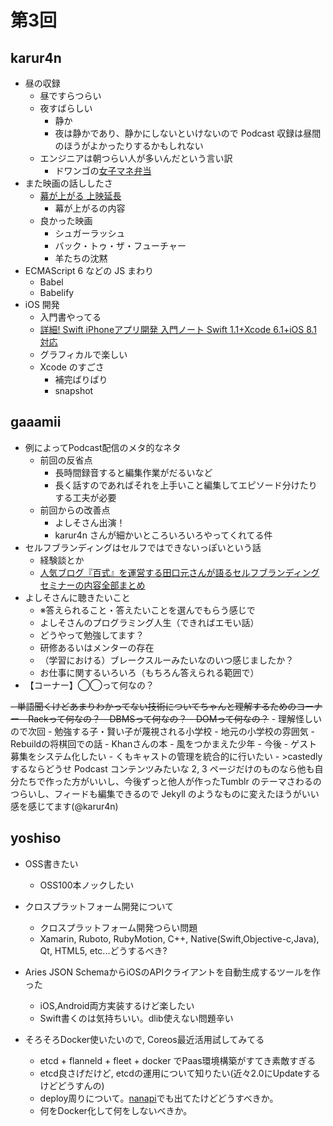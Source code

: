 # 第3回

## karur4n

- 昼の収録
  - 昼ですらつらい
  - 夜すばらしい
    - 静か
    - 夜は静かであり、静かにしないといけないので Podcast 収録は昼間のほうがよかったりするかもしれない
  - エンジニアは朝つらい人が多いんだという言い訳
    - ドワンゴの[女子マネ弁当](http://nlab.itmedia.co.jp/nl/articles/1308/28/news137.html)
- また映画の話ししたさ
  - [幕が上がる 上映延長](https://twitter.com/makuga_agaru/status/583882260564336641)
    - 幕が上がるの内容
  - 良かった映画
    - シュガーラッシュ
    - バック・トゥ・ザ・フューチャー
    - 羊たちの沈黙
- ECMAScript 6 などの JS まわり
  - Babel
  - Babelify
- iOS 開発
  - 入門書やってる
  - [詳細! Swift iPhoneアプリ開発 入門ノート Swift 1.1+Xcode 6.1+iOS 8.1対応](http://www.amazon.co.jp/Swift-iPhone%E3%82%A2%E3%83%97%E3%83%AA%E9%96%8B%E7%99%BA-%E5%85%A5%E9%96%80%E3%83%8E%E3%83%BC%E3%83%88-Xcode-8-1%E5%AF%BE%E5%BF%9C/dp/4800710707)
  - グラフィカルで楽しい
  - Xcode のすごさ
    - 補完ばりばり
    - snapshot

## gaaamii
- 例によってPodcast配信のメタ的なネタ
  - 前回の反省点
    - 長時間録音すると編集作業がだるいなど
    - 長く話すのであればそれを上手いこと編集してエピソード分けたりする工夫が必要
  - 前回からの改善点
    - よしそさん出演！
    - karur4n さんが細かいところいろいろやってくれてる件
- セルフブランディングはセルフではできないっぽいという話
  - 経験談とか
  - [人気ブログ『百式』を運営する田口元さんが語るセルフブランディングセミナーの内容全部まとめ](http://digimaga.net/2010/03/100shiki-seminar-report)
- よしそさんに聴きたいこと
  - ※答えられること・答えたいことを選んでもらう感じで
  - よしそさんのプログラミング人生（できればエモい話）
  - どうやって勉強してます？
  - 研修あるいはメンターの存在
  - （学習における）ブレークスルーみたいなのいつ感じましたか？
  - お仕事に関するいろいろ（もちろん答えられる範囲で）
- 【コーナー】◯◯って何なの？
<s>
  - 単語聞くけどあまりわかってない技術についてちゃんと理解するためのコーナー
  - Rackって何なの？
  - DBMSって何なの？
  - DOMって何なの？</s>
  - 理解怪しいので次回
- 勉強する子・賢い子が蔑視される小学校
  - 地元の小学校の雰囲気
  - Rebuildの将棋回での話
  - Khanさんの本
  - 風をつかまえた少年
- 今後
  - ゲスト募集をシステム化したい
  - くもキャストの管理を統合的に行いたい
  - >castedly するならどうせ Podcast コンテンツみたいな 2, 3 ページだけのものなら他も自分たちで作った方がいいし、今後ずっと他人が作ったTumblr のテーマさわるのつらいし、フィードも編集できるので Jekyll のようなものに変えたほうがいい感を感じてます(@karur4n)

## yoshiso
- OSS書きたい
  - OSS100本ノックしたい
- クロスプラットフォーム開発について
  - クロスプラットフォーム開発つらい問題
  - Xamarin, Ruboto, RubyMotion, C++, Native(Swift,Objective-c,Java), Qt, HTML5, etc...どうするべき?

- Aries JSON SchemaからiOSのAPIクライアントを自動生成するツールを作った
  - iOS,Android両方実装するけど楽したい
  - Swift書くのは気持ちいい。dlib使えない問題辛い

- そろそろDocker使いたいので, Coreos最近活用試してみてる
  - etcd + flanneld + fleet + docker でPaas環境構築がすてき素敵すぎる 
  - etcd良さげだけど, etcdの運用について知りたい(近々2.0にUpdateするけどどうすんの)
  - deploy周りについて。[nanapi](http://blog.nanapi.co.jp/tech/2015/04/10/nanapi_on_docker/)でも出てたけどどうすべきか。
  - 何をDocker化して何をしないべきか。
